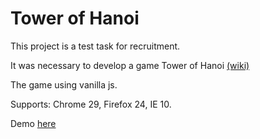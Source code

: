 # Tower of Hanoi

This project is a test task for recruitment.

It was necessary to develop a game Tower of Hanoi [(wiki)](https://en.wikipedia.org/wiki/Tower_of_Hanoi)

The game using vanilla js.

Supports: Chrome 29, Firefox 24, IE 10.

Demo [here](http://deshaser.github.io/testTowerOfHanoi/)
